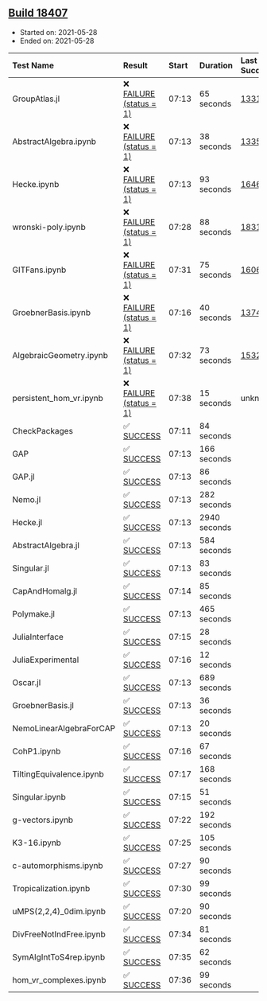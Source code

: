 ## [Build 18407](https://oscarci.mathematik.uni-kl.de/job/oscar/18407/)

* Started on: 2021-05-28
* Ended on: 2021-05-28

| Test Name    | Result | Start | Duration | Last Success | First Failure |
|:-------------|:-------|:------|:---------|:-------------|:--------------|
| GroupAtlas.jl | ❌ [FAILURE (status = 1)](https://oscarci.mathematik.uni-kl.de/job/oscar/18407/artifact/logs/build-18407/GroupAtlas.jl.log) | 07:13 | 65 seconds | [13311](https://oscarci.mathematik.uni-kl.de/job/oscar/13311/) | [13312](https://oscarci.mathematik.uni-kl.de/job/oscar/13312/) |
| AbstractAlgebra.ipynb | ❌ [FAILURE (status = 1)](https://oscarci.mathematik.uni-kl.de/job/oscar/18407/artifact/logs/build-18407/AbstractAlgebra.ipynb.log) | 07:13 | 38 seconds | [13355](https://oscarci.mathematik.uni-kl.de/job/oscar/13355/) | [13356](https://oscarci.mathematik.uni-kl.de/job/oscar/13356/) |
| Hecke.ipynb | ❌ [FAILURE (status = 1)](https://oscarci.mathematik.uni-kl.de/job/oscar/18407/artifact/logs/build-18407/Hecke.ipynb.log) | 07:13 | 93 seconds | [16463](https://oscarci.mathematik.uni-kl.de/job/oscar/16463/) | [16464](https://oscarci.mathematik.uni-kl.de/job/oscar/16464/) |
| wronski-poly.ipynb | ❌ [FAILURE (status = 1)](https://oscarci.mathematik.uni-kl.de/job/oscar/18407/artifact/logs/build-18407/wronski-poly.ipynb.log) | 07:28 | 88 seconds | [18314](https://oscarci.mathematik.uni-kl.de/job/oscar/18314/) | [18315](https://oscarci.mathematik.uni-kl.de/job/oscar/18315/) |
| GITFans.ipynb | ❌ [FAILURE (status = 1)](https://oscarci.mathematik.uni-kl.de/job/oscar/18407/artifact/logs/build-18407/GITFans.ipynb.log) | 07:31 | 75 seconds | [16068](https://oscarci.mathematik.uni-kl.de/job/oscar/16068/) | [16069](https://oscarci.mathematik.uni-kl.de/job/oscar/16069/) |
| GroebnerBasis.ipynb | ❌ [FAILURE (status = 1)](https://oscarci.mathematik.uni-kl.de/job/oscar/18407/artifact/logs/build-18407/GroebnerBasis.ipynb.log) | 07:16 | 40 seconds | [13748](https://oscarci.mathematik.uni-kl.de/job/oscar/13748/) | [13749](https://oscarci.mathematik.uni-kl.de/job/oscar/13749/) |
| AlgebraicGeometry.ipynb | ❌ [FAILURE (status = 1)](https://oscarci.mathematik.uni-kl.de/job/oscar/18407/artifact/logs/build-18407/AlgebraicGeometry.ipynb.log) | 07:32 | 73 seconds | [15322](https://oscarci.mathematik.uni-kl.de/job/oscar/15322/) | [15323](https://oscarci.mathematik.uni-kl.de/job/oscar/15323/) |
| persistent_hom_vr.ipynb | ❌ [FAILURE (status = 1)](https://oscarci.mathematik.uni-kl.de/job/oscar/18407/artifact/logs/build-18407/persistent_hom_vr.ipynb.log) | 07:38 | 15 seconds | unknown | unknown |
| CheckPackages | ✅ [SUCCESS](https://oscarci.mathematik.uni-kl.de/job/oscar/18407/artifact/logs/build-18407/CheckPackages.log) | 07:11 | 84 seconds |  |  |
| GAP | ✅ [SUCCESS](https://oscarci.mathematik.uni-kl.de/job/oscar/18407/artifact/logs/build-18407/GAP.log) | 07:13 | 166 seconds |  |  |
| GAP.jl | ✅ [SUCCESS](https://oscarci.mathematik.uni-kl.de/job/oscar/18407/artifact/logs/build-18407/GAP.jl.log) | 07:13 | 86 seconds |  |  |
| Nemo.jl | ✅ [SUCCESS](https://oscarci.mathematik.uni-kl.de/job/oscar/18407/artifact/logs/build-18407/Nemo.jl.log) | 07:13 | 282 seconds |  |  |
| Hecke.jl | ✅ [SUCCESS](https://oscarci.mathematik.uni-kl.de/job/oscar/18407/artifact/logs/build-18407/Hecke.jl.log) | 07:13 | 2940 seconds |  |  |
| AbstractAlgebra.jl | ✅ [SUCCESS](https://oscarci.mathematik.uni-kl.de/job/oscar/18407/artifact/logs/build-18407/AbstractAlgebra.jl.log) | 07:13 | 584 seconds |  |  |
| Singular.jl | ✅ [SUCCESS](https://oscarci.mathematik.uni-kl.de/job/oscar/18407/artifact/logs/build-18407/Singular.jl.log) | 07:13 | 83 seconds |  |  |
| CapAndHomalg.jl | ✅ [SUCCESS](https://oscarci.mathematik.uni-kl.de/job/oscar/18407/artifact/logs/build-18407/CapAndHomalg.jl.log) | 07:14 | 85 seconds |  |  |
| Polymake.jl | ✅ [SUCCESS](https://oscarci.mathematik.uni-kl.de/job/oscar/18407/artifact/logs/build-18407/Polymake.jl.log) | 07:13 | 465 seconds |  |  |
| JuliaInterface | ✅ [SUCCESS](https://oscarci.mathematik.uni-kl.de/job/oscar/18407/artifact/logs/build-18407/JuliaInterface.log) | 07:15 | 28 seconds |  |  |
| JuliaExperimental | ✅ [SUCCESS](https://oscarci.mathematik.uni-kl.de/job/oscar/18407/artifact/logs/build-18407/JuliaExperimental.log) | 07:16 | 12 seconds |  |  |
| Oscar.jl | ✅ [SUCCESS](https://oscarci.mathematik.uni-kl.de/job/oscar/18407/artifact/logs/build-18407/Oscar.jl.log) | 07:13 | 689 seconds |  |  |
| GroebnerBasis.jl | ✅ [SUCCESS](https://oscarci.mathematik.uni-kl.de/job/oscar/18407/artifact/logs/build-18407/GroebnerBasis.jl.log) | 07:13 | 36 seconds |  |  |
| NemoLinearAlgebraForCAP | ✅ [SUCCESS](https://oscarci.mathematik.uni-kl.de/job/oscar/18407/artifact/logs/build-18407/NemoLinearAlgebraForCAP.log) | 07:13 | 20 seconds |  |  |
| CohP1.ipynb | ✅ [SUCCESS](https://oscarci.mathematik.uni-kl.de/job/oscar/18407/artifact/logs/build-18407/CohP1.ipynb.log) | 07:16 | 67 seconds |  |  |
| TiltingEquivalence.ipynb | ✅ [SUCCESS](https://oscarci.mathematik.uni-kl.de/job/oscar/18407/artifact/logs/build-18407/TiltingEquivalence.ipynb.log) | 07:17 | 168 seconds |  |  |
| Singular.ipynb | ✅ [SUCCESS](https://oscarci.mathematik.uni-kl.de/job/oscar/18407/artifact/logs/build-18407/Singular.ipynb.log) | 07:15 | 51 seconds |  |  |
| g-vectors.ipynb | ✅ [SUCCESS](https://oscarci.mathematik.uni-kl.de/job/oscar/18407/artifact/logs/build-18407/g-vectors.ipynb.log) | 07:22 | 192 seconds |  |  |
| K3-16.ipynb | ✅ [SUCCESS](https://oscarci.mathematik.uni-kl.de/job/oscar/18407/artifact/logs/build-18407/K3-16.ipynb.log) | 07:25 | 105 seconds |  |  |
| c-automorphisms.ipynb | ✅ [SUCCESS](https://oscarci.mathematik.uni-kl.de/job/oscar/18407/artifact/logs/build-18407/c-automorphisms.ipynb.log) | 07:27 | 90 seconds |  |  |
| Tropicalization.ipynb | ✅ [SUCCESS](https://oscarci.mathematik.uni-kl.de/job/oscar/18407/artifact/logs/build-18407/Tropicalization.ipynb.log) | 07:30 | 99 seconds |  |  |
| uMPS(2,2,4)_0dim.ipynb | ✅ [SUCCESS](https://oscarci.mathematik.uni-kl.de/job/oscar/18407/artifact/logs/build-18407/uMPS-2-2-4-_0dim.ipynb.log) | 07:20 | 90 seconds |  |  |
| DivFreeNotIndFree.ipynb | ✅ [SUCCESS](https://oscarci.mathematik.uni-kl.de/job/oscar/18407/artifact/logs/build-18407/DivFreeNotIndFree.ipynb.log) | 07:34 | 81 seconds |  |  |
| SymAlgIntToS4rep.ipynb | ✅ [SUCCESS](https://oscarci.mathematik.uni-kl.de/job/oscar/18407/artifact/logs/build-18407/SymAlgIntToS4rep.ipynb.log) | 07:35 | 62 seconds |  |  |
| hom_vr_complexes.ipynb | ✅ [SUCCESS](https://oscarci.mathematik.uni-kl.de/job/oscar/18407/artifact/logs/build-18407/hom_vr_complexes.ipynb.log) | 07:36 | 99 seconds |  |  |

